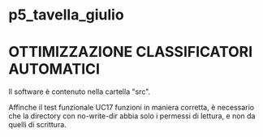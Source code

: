# p5_tavella_giulio

# OTTIMIZZAZIONE CLASSIFICATORI AUTOMATICI

Il software è contenuto nella cartella "src".

Affinche il test funzionale UC17 funzioni in maniera corretta, è necessario che la directory con no-write-dir abbia solo i permessi di lettura, e non da quelli di scrittura.
